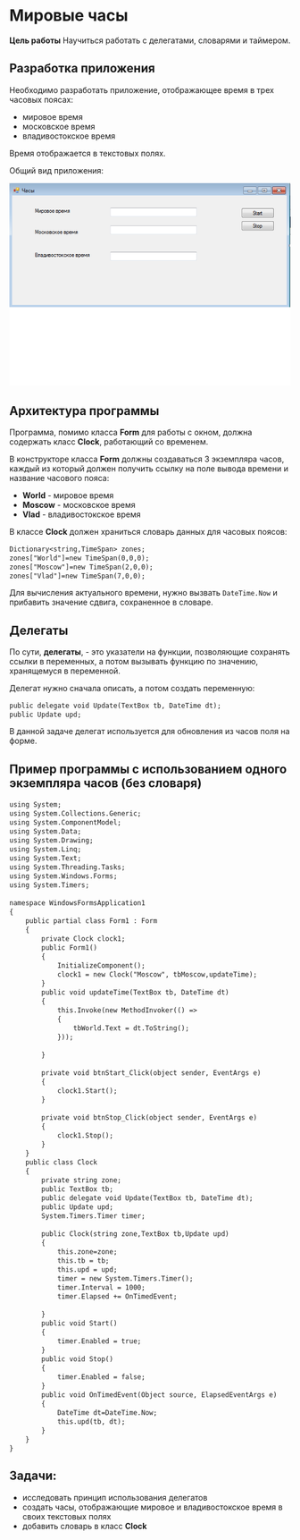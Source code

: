 # Мировые часы

**Цель работы** Научиться работать с делегатами, словарями и таймером.

## Разработка приложения

Необходимо разработать приложение, отображающее время в трех часовых поясах:

- мировое время
- московское время
- владивостокское время

Время отображается в текстовых полях. 

Общий вид приложения:


![](formmain.png)


## Архитектура программы

Программа, помимо класса **Form** для работы с окном, должна содержать класс **Clock**, работающий со временем.  

В конструкторе класса **Form** должны создаваться 3 экземпляра часов, каждый из который должен получить ссылку на поле вывода времени и название часового пояса:

- **World** - мировое время
- **Moscow** - московское время
- **Vlad** - владивостокское время


В классе **Clock** должен храниться словарь данных для часовых поясов:

```
Dictionary<string,TimeSpan> zones;
zones["World"]=new TimeSpan(0,0,0);
zones["Moscow"]=new TimeSpan(2,0,0);
zones["Vlad"]=new TimeSpan(7,0,0);
```

Для вычисления актуального времени, нужно вызвать `DateTime.Now` и прибавить значение сдвига, сохраненное в словаре.


## Делегаты

По сути, **делегаты**, - это указатели на функции, позволяющие сохранять ссылки в переменных, а потом вызывать функцию по значению, хранящемуся в переменной.

Делегат нужно сначала описать, а потом создать переменную:

```
public delegate void Update(TextBox tb, DateTime dt);
public Update upd;
```

В данной задаче делегат используется для обновления из часов поля на форме.


## Пример программы с использованием одного экземпляра часов (без словаря)

```
using System;
using System.Collections.Generic;
using System.ComponentModel;
using System.Data;
using System.Drawing;
using System.Linq;
using System.Text;
using System.Threading.Tasks;
using System.Windows.Forms;
using System.Timers;

namespace WindowsFormsApplication1
{
    public partial class Form1 : Form
    {
        private Clock clock1;
        public Form1()
        {
            InitializeComponent();
            clock1 = new Clock("Moscow", tbMoscow,updateTime);
        }
        public void updateTime(TextBox tb, DateTime dt)
        {
            this.Invoke(new MethodInvoker(() =>
            {
                tbWorld.Text = dt.ToString();
            }));
            
        }

        private void btnStart_Click(object sender, EventArgs e)
        {
            clock1.Start();
        }

        private void btnStop_Click(object sender, EventArgs e)
        {
            clock1.Stop();
        }
    }
    public class Clock
    {
        private string zone;
        public TextBox tb;
        public delegate void Update(TextBox tb, DateTime dt);
        public Update upd;
        System.Timers.Timer timer;

        public Clock(string zone,TextBox tb,Update upd)
        {
            this.zone=zone;
            this.tb = tb;
            this.upd = upd;
            timer = new System.Timers.Timer();
            timer.Interval = 1000;
            timer.Elapsed += OnTimedEvent;
            
        }
        public void Start()
        {
            timer.Enabled = true;
        }
        public void Stop()
        {
            timer.Enabled = false;
        }
        public void OnTimedEvent(Object source, ElapsedEventArgs e)
        {
            DateTime dt=DateTime.Now;
            this.upd(tb, dt);
        }
    }
}
```

## Задачи:

- исследовать принцип использования делегатов
- создать часы, отображающие мировое и владивостокское время в своих текстовых полях
- добавить словарь в класс **Clock**


